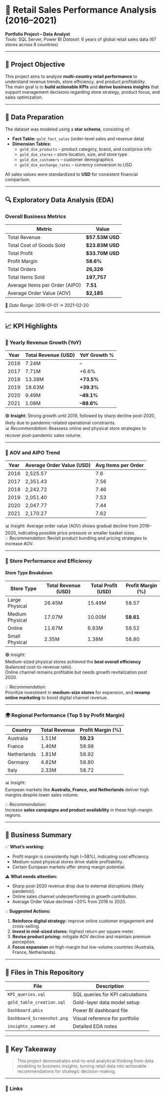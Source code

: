 # 🏪 Retail Sales Performance Analysis (2016–2021)

**Portfolio Project – Data Analyst**  
*Tools:* SQL Server, Power BI
*Dataset:* 6 years of global retail sales data (67 stores across 8 countries)  

---

## 🎯 Project Objective

This project aims to analyze **multi-country retail performance** to understand revenue trends, store efficiency, and product profitability.  
The main goal is to **build actionable KPIs** and **derive business insights** that support management decisions regarding store strategy, product focus, and sales optimization.

---

## 🧱 Data Preparation

The dataset was modeled using a **star schema**, consisting of:

- **Fact Table:** `gold_fact_sales` (order-level sales and revenue data)  
- **Dimension Tables:**  
  - `gold_dim_products` – product category, brand, and cost/price info  
  - `gold_dim_stores` – store location, size, and store type  
  - `gold_dim_customers` – customer demographics  
  - `gold_dim_exchange_rates` – currency conversion to USD  

All sales values were standardized to **USD** for consistent financial comparison.

---

## 🔍 Exploratory Data Analysis (EDA)

### Overall Business Metrics
| Metric | Value |
|--------|--------|
| Total Revenue | **$57.53M USD** |
| Total Cost of Goods Sold | **$23.83M USD** |
| Total Profit | **$33.70M USD** |
| Profit Margin | **58.6%** |
| Total Orders | **26,326** |
| Total Items Sold | **197,757** |
| Average Items per Order (AIPO) | **7.51** |
| Average Order Value (AOV) | **$2,185** |

📅 *Date Range:* 2016-01-01 → 2021-02-20  

---

## 📈 KPI Highlights

### 🧾 Yearly Revenue Growth (YoY)
| Year | Total Revenue (USD) | YoY Growth % |
|------|----------------------|--------------|
| 2016 | 7.24M | – |
| 2017 | 7.71M | +6.6% |
| 2018 | 13.38M | **+73.5%** |
| 2019 | 18.63M | **+39.3%** |
| 2020 | 9.49M | **–49.1%** |
| 2021 | 1.08M | **–88.6%** |

🟢 **Insight:** Strong growth until 2019, followed by sharp decline post-2020, likely due to pandemic-related operational constraints.  
📊 *Recommendation:* Reassess online and physical store strategies to recover post-pandemic sales volume.

---

### 🛒 AOV and AIPO Trend
| Year | Average Order Value (USD) | Avg Items per Order |
|------|----------------------------|----------------------|
| 2016 | 2,525.57 | 7.6 |
| 2017 | 2,351.43 | 7.56 |
| 2018 | 2,242.72 | 7.46 |
| 2019 | 2,051.40 | 7.53 |
| 2020 | 2,047.77 | 7.44 |
| 2021 | 2,170.27 | 7.62 |

📊 *Insight:* Average order value (AOV) shows gradual decline from 2016–2020, indicating possible price pressure or smaller basket sizes.  
💡 *Recommendation:* Revisit product bundling and pricing strategies to increase AOV.

---

### 🏬 Store Performance and Efficiency

#### Store Type Breakdown
| Store Type | Total Revenue (USD) | Total Profit (USD) | Profit Margin (%) |
|-------------|--------------------|--------------------|-------------------|
| Large Physical | 26.45M | 15.49M | 58.57 |
| Medium Physical | 17.07M | 10.00M | **58.61** |
| Online | 11.67M | 6.83M | 58.52 |
| Small Physical | 2.35M | 1.38M | 58.80 |

🟢 *Insight:*  
Medium-sized physical stores achieved the **best overall efficiency** (balanced cost-to-revenue ratio).  
Online channel remains profitable but needs growth revitalization post 2020.

💡 *Recommendation:*  
Prioritize investment in **medium-size stores** for expansion, and **revamp online marketing** to boost digital channel revenue.

---

### 🌍 Regional Performance (Top 5 by Profit Margin)
| Country | Total Revenue | Profit Margin (%) |
|----------|----------------|-------------------|
| Australia | 1.51M | **59.23** |
| France | 1.40M | 58.98 |
| Netherlands | 1.81M | 58.92 |
| Germany | 4.82M | 58.80 |
| Italy | 2.33M | 58.72 |

📊 *Insight:*  
European markets like **Australia, France, and Netherlands** deliver high margins despite lower sales volume.  

💡 *Recommendation:*  
Increase **sales campaigns and product availability** in these high-margin regions.

---

## 💬 Business Summary

✅ **What’s working:**  
- Profit margin is consistently high (~58%), indicating cost efficiency.  
- Medium-sized physical stores drive stable profitability.  
- Certain European markets offer strong margin potential.

⚠️ **What needs attention:**  
- Sharp post-2020 revenue drop due to external disruptions (likely pandemic).  
- Online sales channel underperforming in growth contribution.  
- Average Order Value declined ~20% from 2016 to 2020.

💡 **Suggested Actions:**  
1. **Reinforce digital strategy:** improve online customer engagement and cross-selling.  
2. **Invest in mid-sized stores:** highest return per square meter.  
3. **Revise product pricing:** mitigate AOV decline and maintain premium perception.  
4. **Focus expansion** on high-margin but low-volume countries (Australia, France, Netherlands).

---

## 🧩 Files in This Repository
| File | Description |
|------|--------------|
| `KPI_queries.sql` | SQL queries for KPI calculations |
| `gold_table_creation.sql` | Gold-layer data model setup |
| `Dashboard.pbix` | Power BI dashboard file |
| `Dashboard_Screenshot.png` | Visual reference for portfolio |
| `insights_summary.md` | Detailed EDA notes |

---

## 🧠 Key Takeaway
> This project demonstrates end-to-end analytical thinking from data modeling to business insights, turning retail data into actionable recommendations for strategic decision-making.

---

### 🔗 Links
